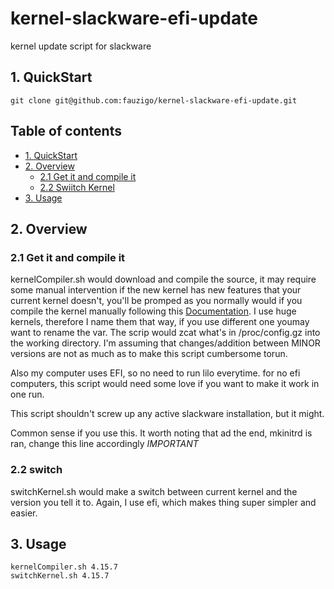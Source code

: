 # kernel-slackware-efi-update
kernel update script for slackware 

## 1. QuickStart
```
git clone git@github.com:fauzigo/kernel-slackware-efi-update.git

```

## Table of contents

- [1. QuickStart](#1-quickstart)
- [2. Overview](#2-overview)
  - [2.1 Get it and compile it](#21-get-it-and-compile-it)
  - [2.2 Swiitch Kernel](#22-switch-kernel)
- [3. Usage](#3-usage)


## 2. Overview 

### 2.1 Get it and compile it

kernelCompiler.sh would download and compile the source, it may require some manual intervention if the new kernel has new features that your current kernel doesn't, you'll be promped as you normally would if you compile the kernel manually following this [Documentation](https://docs.slackware.com/howtos:slackware_admin:kernelbuilding). I use huge kernels, therefore I name them that way, if you use different one youmay want to rename the var. The scrip would zcat what's in /proc/config.gz into the working directory. I'm assuming that changes/addition between MINOR versions are not as much as to make this script cumbersome torun.

Also my computer uses EFI, so no need to run lilo everytime. for no efi computers, this script would need some love if you want to make it work in one run.

This script shouldn't screw up any active slackware installation, but it might.

Common sense if you use this. It worth noting that ad the end, mkinitrd is ran, change this line accordingly *IMPORTANT*


### 2.2 switch 

switchKernel.sh would make a switch between current kernel and the version you tell it to. Again, I use efi, which makes thing super simpler and easier.


## 3. Usage

```
kernelCompiler.sh 4.15.7
switchKernel.sh 4.15.7
```

